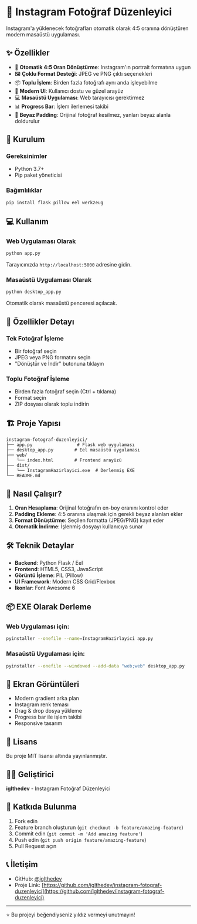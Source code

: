 # 📸 Instagram Fotoğraf Düzenleyici

Instagram'a yüklenecek fotoğrafları otomatik olarak 4:5 oranına dönüştüren modern masaüstü uygulaması.

## ✨ Özellikler

- 🎯 **Otomatik 4:5 Oran Dönüştürme**: Instagram'ın portrait formatına uygun
- 🖼️ **Çoklu Format Desteği**: JPEG ve PNG çıktı seçenekleri
- 📦 **Toplu İşlem**: Birden fazla fotoğrafı aynı anda işleyebilme
- 🎨 **Modern UI**: Kullanıcı dostu ve güzel arayüz
- 💻 **Masaüstü Uygulaması**: Web tarayıcısı gerektirmez
- 📊 **Progress Bar**: İşlem ilerlemesi takibi
- 🎪 **Beyaz Padding**: Orijinal fotoğraf kesilmez, yanları beyaz alanla doldurulur

## 🚀 Kurulum

### Gereksinimler
- Python 3.7+
- Pip paket yöneticisi

### Bağımlılıklar
```bash
pip install flask pillow eel werkzeug
```

## 💻 Kullanım

### Web Uygulaması Olarak
```bash
python app.py
```
Tarayıcınızda `http://localhost:5000` adresine gidin.

### Masaüstü Uygulaması Olarak
```bash
python desktop_app.py
```
Otomatik olarak masaüstü penceresi açılacak.

## 📱 Özellikler Detayı

### Tek Fotoğraf İşleme
- Bir fotoğraf seçin
- JPEG veya PNG formatını seçin
- "Dönüştür ve İndir" butonuna tıklayın

### Toplu Fotoğraf İşleme
- Birden fazla fotoğraf seçin (Ctrl + tıklama)
- Format seçin
- ZIP dosyası olarak toplu indirin

## 🏗️ Proje Yapısı

```
instagram-fotograf-duzenleyici/
├── app.py                 # Flask web uygulaması
├── desktop_app.py        # Eel masaüstü uygulaması
├── web/
│   └── index.html        # Frontend arayüzü
├── dist/
│   └── InstagramHazirlayici.exe  # Derlenmiş EXE
└── README.md
```

## 🎯 Nasıl Çalışır?

1. **Oran Hesaplama**: Orijinal fotoğrafın en-boy oranını kontrol eder
2. **Padding Ekleme**: 4:5 oranına ulaşmak için gerekli beyaz alanları ekler
3. **Format Dönüştürme**: Seçilen formatta (JPEG/PNG) kayıt eder
4. **Otomatik İndirme**: İşlenmiş dosyayı kullanıcıya sunar

## 🛠️ Teknik Detaylar

- **Backend**: Python Flask / Eel
- **Frontend**: HTML5, CSS3, JavaScript
- **Görüntü İşleme**: PIL (Pillow)
- **UI Framework**: Modern CSS Grid/Flexbox
- **İkonlar**: Font Awesome 6

## 📦 EXE Olarak Derleme

### Web Uygulaması için:
```bash
pyinstaller --onefile --name=InstagramHazirlayici app.py
```

### Masaüstü Uygulaması için:
```bash
pyinstaller --onefile --windowed --add-data "web;web" desktop_app.py
```

## 🎨 Ekran Görüntüleri

- Modern gradient arka plan
- Instagram renk teması
- Drag & drop dosya yükleme
- Progress bar ile işlem takibi
- Responsive tasarım

## 📝 Lisans

Bu proje MIT lisansı altında yayınlanmıştır.

## 👨‍💻 Geliştirici

**iglthedev** - Instagram Fotoğraf Düzenleyici

## 🤝 Katkıda Bulunma

1. Fork edin
2. Feature branch oluşturun (`git checkout -b feature/amazing-feature`)
3. Commit edin (`git commit -m 'Add amazing feature'`)
4. Push edin (`git push origin feature/amazing-feature`)
5. Pull Request açın

## 📞 İletişim

- GitHub: [@iglthedev](https://github.com/iglthedev)
- Proje Link: [https://github.com/iglthedev/instagram-fotograf-duzenleyici](https://github.com/iglthedev/instagram-fotograf-duzenleyici)

---

⭐ Bu projeyi beğendiyseniz yıldız vermeyi unutmayın! 